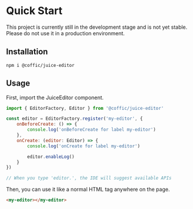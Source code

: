 # Quick Start

This project is currently still in the development stage and is not yet stable. Please do not use it in a production environment.

## Installation

```shell
npm i @coffic/juice-editor
```

## Usage

First, import the JuiceEditor component.

```js
import { EditorFactory, Editor } from '@coffic/juice-editor'

const editor = EditorFactory.register('my-editor', {
    onBeforeCreate: () => {
        console.log('onBeforeCreate for label my-editor')
    },
    onCreate: (editor: Editor) => {
        console.log('onCreate for label my-editor')

        editor.enableLog()
    }
})

// When you type 'editor.', the IDE will suggest available APIs
```

Then, you can use it like a normal HTML tag anywhere on the page.

```html
<my-editor></my-editor>
```
